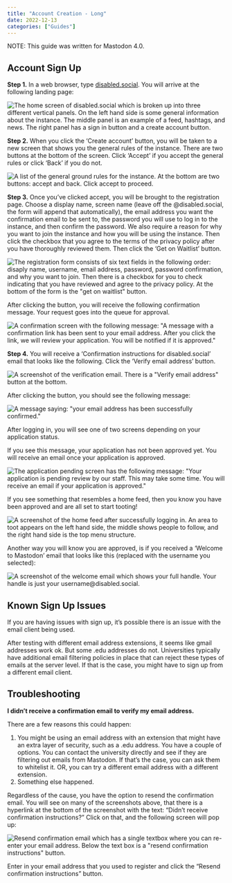 ```yaml
---
title: "Account Creation - Long"
date: 2022-12-13
categories: ["Guides"]
---
```


NOTE: This guide was written for Mastodon 4.0. 

## Account Sign Up

**Step 1.** In a web browser, type [disabled.social](https://disabled.social). You will arrive at the following landing page:

![The home screen of disabled.social which is broken up into three different vertical panels. On the left hand side is some general information about the instance. The middle panel is an example of a feed, hashtags, and news. The right panel has a sign in button and a create account button.](/img/Guides/Account_Sign_Up/DisabledSocialLandingPage.png)

**Step 2.** When you click the ‘Create account’ button, you will be taken to a new screen that shows you the general rules of the instance. There are two buttons at the bottom of the screen. Click ‘Accept’ if you accept the general rules or click ‘Back’ if you do not.

![A list of the general ground rules for the instance. At the bottom are two buttons: accept and back. Click accept to proceed.](/img/Guides/Account_Sign_Up/GroundRules.png)

**Step 3.** Once you’ve clicked accept, you will be brought to the registration page. Choose a display name, screen name (leave off the @disabled.social, the form will append that automatically), the email address you want the confirmation email to be sent to, the password you will use to log in to the instance, and then confirm the password. We also require a reason for why you want to join the instance and how you will be using the instance. Then click the checkbox that you agree to the terms of the privacy policy after you have thoroughly reviewed them. Then click the ‘Get on Waitlist’ button. 

![The registration form consists of six text fields in the following order: disaply name, username, email address, password, password confirmation, and why you want to join. Then there is a checkbox for you to check indicating that you have reviewed and agree to the privacy policy. At the bottom of the form is the "get on waitlist" button.](/img/Guides/Account_Sign_Up/RegistrationForm.png)

After clicking the button, you will receive the following confirmation message. Your request goes into the queue for approval. 

![A confirmation screen with the following message: "A message with a confirmation link has been sent to your email address. After you click the link, we will review your application. You will be notified if it is approved."](/img/Guides/Account_Sign_Up/ConfirmationMessage.png)

**Step 4.** You will receive a ‘Confirmation instructions for disabled.social’ email that looks like the following. Click the ‘Verify email address’ button.

![A screenshot of the verification email. There is a "Verify email address" button at the bottom.](/img/Guides/Account_Sign_Up/ConfirmationEmail.png)

After clicking the button, you should see the following message:

![A message saying: "your email address has been successfully confirmed."](/img/Guides/Account_Sign_Up/EmailConfirmedMsgBox.png)

After logging in, you will see one of two screens depending on your application status.

If you see this message, your application has not been approved yet. You will receive an email once your application is approved.

![The application pending screen has the following message: "Your application is pending review by our staff. This may take some time. You will receive an email if your application is approved."](/img/Guides/Account_Sign_Up/ApplicationPendingMsg.png)

If you see something that resembles a home feed, then you know you have been approved and are all set to start tooting!

![A screenshot of the home feed after successfully logging in. An area to toot appears on the left hand side, the middle shows people to follow, and the right hand side is the top menu structure.](/img/Guides/Account_Sign_Up/HomeFeedEx.png)

Another way you will know you are approved, is if you received a ‘Welcome to Mastodon’ email that looks like this (replaced with the username you selected):

![A screenshot of the welcome email which shows your full handle. Your handle is just your username@disabled.social.](/img/Guides/Account_Sign_Up/WelcomeEmail.png)

## Known Sign Up Issues

If you are having issues with sign up, it’s possible there is an issue with the email client being used.

After testing with different email address extensions, it seems like gmail addresses work ok. But some .edu addresses do not. Universities typically have additional email filtering policies in place that can reject these types of emails at the server level. If that is the case, you might have to sign up from a different email client.

## Troubleshooting

**I didn’t receive a confirmation email to verify my email address.**

There are a few reasons this could happen:
1. You might be using an email address with an extension that might have an extra layer of security, such as a .edu address. You have a couple of options. You can contact the university directly and see if they are filtering out emails from Mastodon. If that’s the case, you can ask them to whitelist it. OR, you can try a different email address with a different extension.
2. Something else happened. 

Regardless of the cause, you have the option to resend the confirmation email. You will see on many of the screenshots above, that there is a hyperlink at the bottom of the screenshot with the text: “Didn’t receive confirmation instructions?” Click on that, and the following screen will pop up:

![Resend confirmation email which has a single textbox where you can re-enter your email address. Below the text box is a "resend confirmation instructions" button.](/img/Guides/Account_Sign_Up/ResendConfirmEmail.png)

Enter in your email address that you used to register and click the “Resend confirmation instructions” button.

